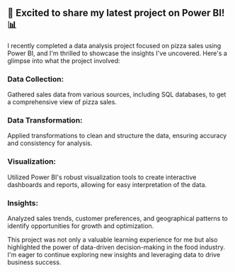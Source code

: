 ## 🍕 Excited to share my latest project on Power BI! 📊

I recently completed a data analysis project focused on pizza sales using Power BI, and I'm thrilled to showcase the insights I've uncovered. Here's a glimpse into what the project involved:

### Data Collection: 
Gathered sales data from various sources, including SQL databases, to get a comprehensive view of pizza sales.

### Data Transformation: 
Applied transformations to clean and structure the data, ensuring accuracy and consistency for analysis.

### Visualization: 
Utilized Power BI's robust visualization tools to create interactive dashboards and reports, allowing for easy interpretation of the data.

### Insights: 
Analyzed sales trends, customer preferences, and geographical patterns to identify opportunities for growth and optimization.

This project was not only a valuable learning experience for me but also highlighted the power of data-driven decision-making in the food industry. I'm eager to continue exploring new insights and leveraging data to drive business success.

